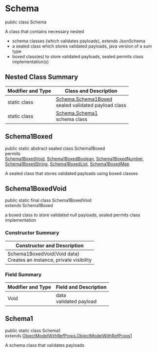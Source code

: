 # Schema
public class Schema

A class that contains necessary nested
- schema classes (which validates payloads), extends JsonSchema
- a sealed class which stores validated payloads, java version of a sum type
- boxed class(es) to store validated payloads, sealed permits class implementation(s)

## Nested Class Summary
| Modifier and Type | Class and Description |
| ----------------- | ---------------------- |
| static class | [Schema.Schema1Boxed](#schema1boxed)<br> sealed validated payload class |
| static class | [Schema.Schema1](#schema1)<br> schema class |

## Schema1Boxed
public static abstract sealed class Schema1Boxed<br>
permits<br>
[Schema1BoxedVoid](#schema1boxedvoid),
[Schema1BoxedBoolean](#schema1boxedboolean),
[Schema1BoxedNumber](#schema1boxednumber),
[Schema1BoxedString](#schema1boxedstring),
[Schema1BoxedList](#schema1boxedlist),
[Schema1BoxedMap](#schema1boxedmap)

A sealed class that stores validated payloads using boxed classes

## Schema1BoxedVoid
public static final class Schema1BoxedVoid<br>
extends Schema1Boxed

a boxed class to store validated null payloads, sealed permits class implementation

### Constructor Summary
| Constructor and Description |
| --------------------------- |
| Schema1BoxedVoid(Void data)<br>Creates an instance, private visibility |

### Field Summary
| Modifier and Type | Field and Description |
| ----------------- | ---------------------- |
| Void | data<br>validated payload |

## Schema1
public static class Schema1<br>
extends [ObjectModelWithRefProps.ObjectModelWithRefProps1](../../../../../../components/schemas/ObjectModelWithRefProps.md#objectmodelwithrefprops1)

A schema class that validates payloads
